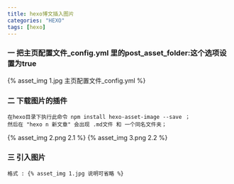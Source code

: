 ```yaml
---
title: hexo博文插入图片
categories: "HEXO"
tags: [hexo]
---
```

### 一 把主页配置文件_config.yml 里的post_asset_folder:这个选项设置为true
{% asset_img 1.jpg 主页配置文件_config.yml %}


### 二 下载图片的插件

```
在hexo目录下执行此命令 npm install hexo-asset-image --save ；
然后在 "hexo n 新文章" 会出现 .md文件 和 一个同名文件夹；
```
{% asset_img 2.png 2.1 %}
{% asset_img 3.png 2.2 %}




### 三 引入图片

``` 
格式 : {% asset_img 1.jpg 说明可省略 %}
```
